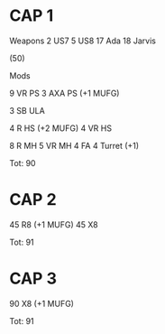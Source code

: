 # CAP 1

Weapons
2 US7
5 US8
17 Ada
18 Jarvis

(50)

Mods

9 VR PS
3 AXA PS (+1 MUFG)

3 SB ULA

4 R HS (+2 MUFG)
4 VR HS

8 R MH
5 VR MH
4 FA
4 Turret (+1)

Tot: 90

# CAP 2

45 R8 (+1 MUFG)
45 X8

Tot: 91

# CAP 3

90 X8 (+1 MUFG)

Tot: 91
